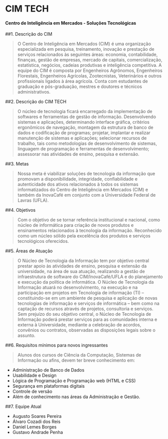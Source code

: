 # CIM TECH
#### Centro de Inteligência em Mercados - Soluções Tecnológicas

##1. Descrição do CIM

> O Centro de Inteligência em Mercados (CIM) é uma organização especializada em pesquisa, treinamento, inovação e prestação de serviços relacionados às seguintes áreas: economia, contabilidade, finanças, gestão de empresas, mercado de capitais, comercialização, estatística, negócios, cadeias produtivas e inteligência competitiva. A equipe do CIM é composta por Engenheiros Agrônomos, Engenheiros Florestais, Engenheiros Agrícolas, Zootecnistas, Veterinários e outros profissionais ligados à área agrícola. Conta com estudantes de graduação e pós-graduação, mestres e doutores e técnicos administrativos.

##2. Descrição do CIM TECH

> O núcleo de tecnologia ficará encarregado da implementação de softwares e ferramentas de gestão de informação. Desenvolvendo sistemas e aplicações, determinando interface gráfica, critérios ergonômicos de navegação, montagem da estrutura de banco de dados e codificação de programas; projetar, implantar e realizar manutenção de sistemas e aplicações; selecionar recursos de trabalho, tais como metodologias de desenvolvimento de sistemas, linguagem de programação e ferramentas de desenvolvimento; assessorar nas atividades de ensino, pesquisa e extensão.

##3. Metas

> Nossa meta é viabilizar soluções de tecnologia da informação que promovam a disponibilidade, integridade, confiabilidade e autenticidade dos ativos relacionados à todos os sistemas informatizados do Centro de Inteligência em Mercados (CIM) e também da InovaCafé em conjunto com a Universidade Federal de Lavras (UFLA).

##4. Objetivos

> Com o objetivo de se tornar referência institucional e nacional, como núcleo de informática para criação de novos produtos e ensinamentos relacionados à tecnologia da informação. Reconhecido como um núcleo sólido pela excelência dos produtos e serviços tecnológicos oferecidos.

##5. Áreas de Atuação

> O Núcleo de Tecnologia da Informação tem por objetivo central prestar apoio às atividades de ensino, pesquisa e extensão da universidade, na área de sua atuação, realizando a gestão de infraestrutura de software do CIM/InovaCafé/UFLA e do planejamento e execução da política de informática.
O Núcleo de Tecnologia da Informação atuará no desenvolvimento, na execução e na participação em projetos em Tecnologia de informação (TI) – constituindo-se em um ambiente de pesquisa e aplicação de novas tecnologias de informação e serviços de informática – bem como na captação de recursos através de projetos, consultoria e serviços.
Sem prejuízo do seu objetivo central, o Núcleo de Tecnologia de Informação poderá prestar serviços para as comunidades interna e externa à Universidade, mediante a celebração de acordos, convênios ou contratos, observadas as disposições legais sobre o assunto.

##6. Requisitos mínimos para novos ingressantes

> Alunos dos cursos de Ciência da Computação, Sistemas de Informação ou afins, devem ter breve conhecimento em:
 - Administração de Banco de Dados
 - Usabilidade e Design
 - Lógica de Programação e Programação web (HTML e CSS)
 - Segurança em plataformas digitais
 - Controle de versão
 - Além de conhecimento nas áreas da Administração e Gestão.

##7. Equipe Atual
>
- Augusto Soares Pereira
- Álvaro Cozadi dos Reis
- Daniel Lemes Borges
- Gustavo Andrade Penha

